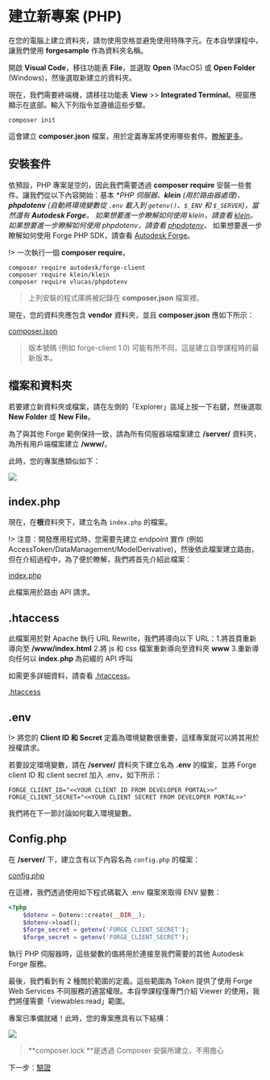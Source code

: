 # 建立新專案 (PHP)

在您的電腦上建立資料夾，請勿使用空格並避免使用特殊字元。在本自學課程中，讓我們使用 **forgesample** 作為資料夾名稱。

開啟 **Visual Code**，移往功能表 **File**，並選取 **Open** (MacOS) 或 **Open Folder** (Windows)，然後選取新建立的資料夾。

現在，我們需要終端機，請移往功能表 **View** >> **Integrated Terminal**。視窗應顯示在底部。輸入下列指令並遵循這些步驟。

```
composer init
```

這會建立 **composer.json** 檔案，用於定義專案將使用哪些套件。[瞭解更多](https://getcomposer.org/doc/04-schema.md)。

## 安裝套件

依預設，PHP 專案是空的，因此我們需要透過 **composer require** 安裝一些套件。讓我們從以下內容開始：基本 **PHP **伺服器、**klein** (用於路由器處理)、**phpdotenv** (自動將環境變數從 `.env` 載入到 `getenv()`、`$_ENV` 和 `$_SERVER`)，當然還有 **Autodesk Forge**。* 如果想要進一步瞭解如何使用 klein，請查看 [klein](https://packagist.org/packages/klein/klein)。* 如果想要進一步瞭解如何使用 phpdotenv，請查看 [phpdotenv](https://packagist.org/packages/vlucas/phpdotenv)。* 如果想要進一步瞭解如何使用 Forge PHP SDK，請查看 [Autodesk Forge](https://packagist.org/packages/autodesk/forge-client)。


!> 一次執行一個 **composer require**。

```
composer require autodesk/forge-client
composer require klein/klein
composer require vlucas/phpdotenv
```

> 上列安裝的程式庫將被記錄在 **composer.json** 檔案裡。

現在，您的資料夾應包含 **vendor** 資料夾，並且 **composer.json** 應如下所示：

[composer.json](_snippets/viewmodels/php/composer.json ':include :type=code json')

> 版本號碼 (例如 forge-client 1.0) 可能有所不同，這是建立自學課程時的最新版本。

## 檔案和資料夾

若要建立新資料夾或檔案，請在左側的「Explorer」區域上按一下右鍵，然後選取 **New Folder** 或 **New File**。

為了與其他 Forge 範例保持一致，請為所有伺服器端檔案建立 **/server/** 資料夾，為所有用戶端檔案建立 **/www/**。

此時，您的專案應類似如下：

![](_media/php/vs_code_explorer.png)


## index.php

現在，在**根**資料夾下，建立名為 `index.php` 的檔案。

!> 注意：開發應用程式時，您需要先建立 endpoint 實作 (例如 AccessToken/DataManagement/ModelDerivative)，然後依此檔案建立路由，但在介紹過程中，為了便於瞭解，我們將首先介紹此檔案：

[index.php](_snippets/viewmodels/php/index.php ':include :type=code php')

此檔案用於路由 API 請求。


## .htaccess
此檔案用於對 Apache 執行 URL Rewrite，我們將導向以下 URL：1\.將首頁重新導向至 **/www/index.html** 2.將 js 和 css 檔案重新導向至資料夾 **www** 3.重新導向任何以 **index.php** 為前綴的 API 呼叫

如需更多詳細資料，請查看 [.htaccess](https://httpd.apache.org/docs/2.4/howto/htaccess.html)。

[.htaccess](_snippets/viewmodels/php/_htaccess ':include :type=xml')

## .env

!> 將您的 **Client ID 和 Secret** 定義為環境變數很重要，這樣專案就可以將其用於授權請求。

若要設定環境變數，請在 **/server/** 資料夾下建立名為 **.env** 的檔案，並將 Forge client ID 和 client secret 加入 .env，如下所示：

    FORGE_CLIENT_ID="<<YOUR CLIENT ID FROM DEVELOPER PORTAL>>"
    FORGE_CLIENT_SECRET="<<YOUR CLIENT SECRET FROM DEVELOPER PORTAL>>"

我們將在下一節討論如何載入環境變數。

## Config.php

在 **/server/** 下，建立含有以下內容名為 `config.php` 的檔案：

[config.php](_snippets/viewmodels/php/config.php ':include :type=code php')

在這裡，我們透過使用如下程式碼載入 .env 檔案來取得 ENV 變數：

```php
<?php
    $dotenv = Dotenv::create(__DIR__);
    $dotenv->load();
    $forge_secret = getenv('FORGE_CLIENT_SECRET');
    $forge_secret = getenv('FORGE_CLIENT_SECRET');
```

執行 PHP 伺服器時，這些變數的值將用於連接至我們需要的其他 Autodesk Forge 服務。

最後，我們看到有 2 種關於範圍的定義。這些範圍為 Token 提供了使用 Forge Web Services 不同服務的適當權限。本自學課程僅專門介紹 Viewer 的使用，我們將僅需要「viewables:read」範圍。



專案已準備就緒！此時，您的專案應具有以下結構：

![](_media/php/vs_code_project.png)

> **composer.lock **是透過 Composer 安裝所建立，不用擔心

下一步：[驗證](/zh-TW/oauth/2legged/)